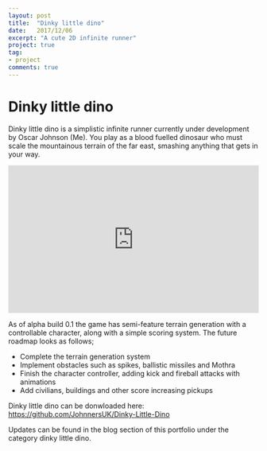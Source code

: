 ```yaml
---
layout: post
title:  "Dinky little dino"
date:   2017/12/06
excerpt: "A cute 2D infinite runner"
project: true
tag:
- project
comments: true
---
```


# Dinky little dino
Dinky little dino is a simplistic infinite runner currently under development by Oscar Johnson (Me). You play as a blood fuelled dinosaur who must scale the mountainous terrain of the far east, smashing anything that gets in your way.

<div style='position:relative;padding-bottom:59%'><iframe src='https://gfycat.com/ifr/InsecureCompassionateKinglet' frameborder='0' scrolling='no' width='100%' height='100%' style='position:absolute;top:0;left:0;' allowfullscreen></iframe></div>

As of alpha build 0.1 the game has semi-feature terrain generation with a controllable character, along with a simple scoring system. The future roadmap looks as follows; <br>
- Complete the terrain generation system
- Implement obstacles such as spikes, ballistic missiles and Mothra
- Finish the character controller, adding kick and fireball attacks with animations
- Add civilians, buildings and other score increasing pickups

Dinky little dino can be donwloaded here: https://github.com/JohnnersUK/Dinky-Little-Dino

Updates can be found in the blog section of this portfolio under the category dinky little dino.
